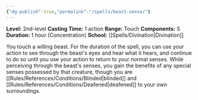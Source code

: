 ```yaml
---
{"dg-publish":true,"permalink":"/spells/beast-sense/"}
---
```


**Level:** 2nd-level
**Casting Time:** 1 action
**Range:** Touch
**Components:** S
**Duration:** 1 hour (Concentration)
**School:** [[Spells/Divination\|Divination]]

You touch a willing beast. For the duration of the spell, you can use your action to see through the beast's eyes and hear what it hears, and continue to do so until you use your action to return to your normal senses. While perceiving through the beast's senses, you gain the benefits of any special senses possessed by that creature, though you are [[Rules/References/Conditions/Blinded\|blinded]] and [[Rules/References/Conditions/Deafened\|deafened]] to your own surroundings.